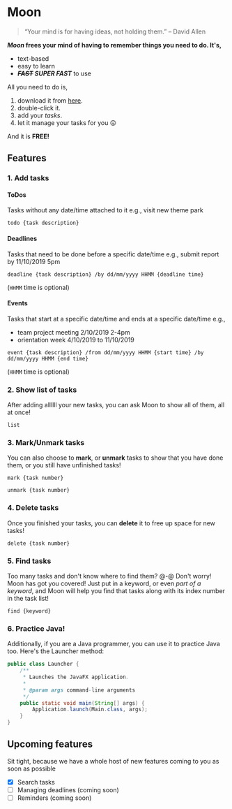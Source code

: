# Moon
> “Your mind is for having ideas, not holding them.” – David Allen

***Moon* frees your mind of having to remember things you need to do. It's,**

- text-based
- easy to learn
- ***~~FAST~~ SUPER FAST*** to use

All you need to do is,

1. download it from [here](https://github.com/duyLeu/ip/releases/tag/v3.0).
2. double-click it.
3. add your *tasks*.
4. let it manage your tasks for you :stuck_out_tongue_winking_eye:

And it is **FREE!**

## Features
### 1. Add tasks
#### ToDos
Tasks without any date/time attached to it e.g., visit new theme park
```declarative
todo {task description}
```

#### Deadlines
Tasks that need to be done before a specific date/time e.g., submit report by 11/10/2019 5pm
```declarative
deadline {task description} /by dd/mm/yyyy HHMM {deadline time}
```
(`HHMM` time is optional)

#### Events
Tasks that start at a specific date/time and ends at a specific date/time e.g.,
- team project meeting 2/10/2019 2-4pm
- orientation week 4/10/2019 to 11/10/2019
```declarative
event {task description} /from dd/mm/yyyy HHMM {start time} /by dd/mm/yyyy HHMM {end time}
```
(`HHMM` time is optional)

### 2. Show list of tasks
After adding allllll your new tasks, you can ask Moon to show all of them, all at once!
```declarative
list
```

### 3. Mark/Unmark tasks
You can also choose to **mark**, or **unmark** tasks to show that you have done them, or you still have unfinished tasks!
```declarative
mark {task number}

unmark {task number}
```

### 4. Delete tasks
Once you finished your tasks, you can **delete** it to free up space for new tasks!
```declarative
delete {task number}
```

### 5. Find tasks
Too many tasks and don't know where to find them? @-@ Don't worry! Moon has got you covered!
Just put in a keyword, or even *part of a keyword*, and Moon will help you find that tasks along with its index number in the task list!
```declarative
find {keyword}
```
### 6. Practice Java!
Additionally, if you are a Java programmer, you can use it to practice Java too. Here's the Launcher method:

```java
public class Launcher {
    /**
     * Launches the JavaFX application.
     *
     * @param args command-line arguments
     */
    public static void main(String[] args) {
        Application.launch(Main.class, args);
    }
}
```
## Upcoming features
Sit tight, because we have a whole host of new features coming to you as soon as possible
- [X] Search tasks
- [ ] Managing deadlines (coming soon)
- [ ] Reminders (coming soon)
